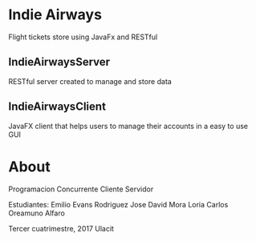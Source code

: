 # Indie Airways
Flight tickets store using JavaFx and RESTful

## IndieAirwaysServer 
RESTful server created to manage and store data

## IndieAirwaysClient 
JavaFX client that helps users to manage their accounts in a easy to use GUI

# About
Programacion Concurrente Cliente Servidor

Estudiantes: 
Emilio Evans Rodriguez
Jose David Mora Loria
Carlos Oreamuno Alfaro

Tercer cuatrimestre, 2017
Ulacit
